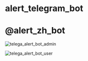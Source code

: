 # alert_telegram_bot
# @alert_zh_bot
![telega_alert_bot_admin](https://user-images.githubusercontent.com/62649514/162917476-d6c24ee3-308e-4734-bbf7-09e8752bacdf.jpg)


![telega_alert_bot_user](https://user-images.githubusercontent.com/62649514/162917505-ed438d48-06f0-4b3b-a435-4a0832d9db0b.jpg)
